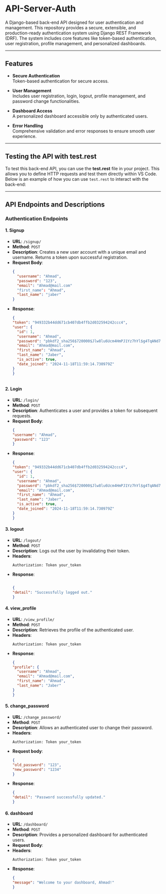 # API-Server-Auth  

A Django-based back-end API designed for user authentication and management. This repository provides a secure, extensible, and production-ready authentication system using Django REST Framework (DRF). The system includes core features like token-based authentication, user registration, profile management, and personalized dashboards.  

---

## Features  

- **Secure Authentication**  
  Token-based authentication for secure access.  

- **User Management**  
  Includes user registration, login, logout, profile management, and password change functionalities.  

- **Dashboard Access**  
  A personalized dashboard accessible only by authenticated users.  

- **Error Handling**  
  Comprehensive validation and error responses to ensure smooth user experience.  

---

## Testing the API with test.rest  

To test this back-end API, you can use the **test.rest** file in your project. This allows you to define HTTP requests and test them directly within VS Code. Below is an example of how you can use `test.rest` to interact with the back-end:  


---
## API Endpoints and Descriptions

### **Authentication Endpoints**

#### 1. **Signup**
- **URL**: `/signup/`
- **Method**: `POST`
- **Description**: Creates a new user account with a unique email and username. Returns a token upon successful registration.
- **Request Body**:  
  ```json
  {
    "username": "Ahmad",
    "password": "123",
    "email": "Ahmad@mail.com"
    "first_name": "Ahmad",
    "last_name": "jaber"
  }
- **Response**: 
  ```json
  {
  "token": "949332b44dd671cb407db4ffb2d032594242ccc4",
  "user": {
    "id": 1,
    "username": "Ahmad",
    "password": "pbkdf2_sha256$720000$Jlw8lu6Ucm4HmPJ1Yz7hYl$g4TqANd7zW9zBAgiPrCoKrNlkXIlerwRnYWgMXsBEZI=",
    "email": "Ahmad@mail.com",
    "first_name": "Ahmad",
    "last_name": "Jaber",
    "is_active": true,
    "date_joined": "2024-11-18T11:59:14.730979Z"
  }
  }



#### 2. **Login**
- **URL**: `/login/`
- **Method**: `POST`
- **Description**: Authenticates a user and provides a token for subsequent requests.
- **Request Body**:  
  ```json
  {
  "username": "Ahmad",
  "password": "123"
  }
- **Response**: 
  ```json
  {
  "token": "949332b44dd671cb407db4ffb2d032594242ccc4",
  "user": {
    "id": 1,
    "username": "Ahmad",
    "password": "pbkdf2_sha256$720000$Jlw8lu6Ucm4HmPJ1Yz7hYl$g4TqANd7zW9zBAgiPrCoKrNlkXIlerwRnYWgMXsBEZI=",
    "email": "Ahmad@mail.com",
    "first_name": "Ahmad",
    "last_name": "Jaber",
    "is_active": true,
    "date_joined": "2024-11-18T11:59:14.730979Z"
  }
  }

#### 3. **logout**
- **URL**: `/logout/`
- **Method**: `POST`
- **Description**: Logs out the user by invalidating their token.
- **Headers**:  
  ```http
  Authorization: Token your_token

- **Response**: 
  ```json
  
  {
  "detail": "Successfully logged out."
  }

#### 4. **view_profile**
- **URL**: `/view_profile/`
- **Method**: `POST`
- **Description**: Retrieves the profile of the authenticated user.
- **Headers**:  
  ```http
  Authorization: Token your_token
- **Response**:
  ```json
  {
  "profile": {
    "username": "Ahmad",
    "email": "Ahmad@mail.com",
    "first_name": "Ahmad",
    "last_name": "Jaber"
  }
  }

#### 5. **change_password**
- **URL**: `/change_password/`
- **Method**: `POST`
- **Description**: Allows an authenticated user to change their password.
- **Headers**:  
  ```http
  Authorization: Token your_token
- **Request body**:
  ```json
  {
  "old_password": "123",
  "new_password": "1234"
  }


- **Response**:
  ```json
  {
  "detail": "Password successfully updated."
  }

#### 6. **dashboard**
- **URL**: `/dashboard/`
- **Method**: `POST`
- **Description**: Provides a personalized dashboard for authenticated users.
- **Request Body**:  
- **Headers**:  
  ```http
  Authorization: Token your_token
- **Response**:
  ```json
  {
  "message": "Welcome to your dashboard, Ahmad!"
  }
